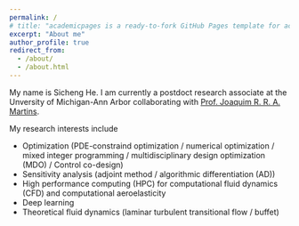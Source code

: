 ```yaml
---
permalink: /
# title: "academicpages is a ready-to-fork GitHub Pages template for academic personal websites"
excerpt: "About me"
author_profile: true
redirect_from: 
  - /about/
  - /about.html
---
```


My name is Sicheng He. I am currently a postdoct research associate at the Unversity of Michigan-Ann Arbor collaborating with [Prof. Joaquim R. R. A. Martins](https://aero.engin.umich.edu/people/martins-joaquim-r-r-a/).

My research interests include

* Optimization (PDE-constraind optimization / numerical optimization / mixed integer programming / multidisciplinary design optimization (MDO) / Control co-design)
* Sensitivity analysis (adjoint method / algorithmic differentiation (AD))
* High performance computing (HPC) for computational fluid dynamics (CFD) and computational aeroelasticity
* Deep learning
* Theoretical fluid dynamics (laminar turbulent transitional flow / buffet)